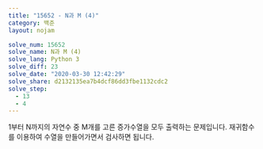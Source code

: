 ```yaml
---
title: "15652 - N과 M (4)"
category: 백준
layout: nojam

solve_num: 15652
solve_name: N과 M (4)
solve_lang: Python 3
solve_diff: 23
solve_date: "2020-03-30 12:42:29"
solve_share: d2132135ea7b4dcf86dd3fbe1132cdc2
solve_step:
  - 13
  - 4
---
```


1부터 N까지의 자연수 중 M개를 고른 증가수열을 모두 출력하는 문제입니다. 재귀함수를 이용하여 수열을 만들어가면서 검사하면 됩니다.
